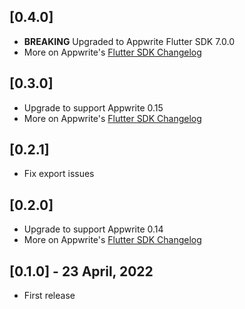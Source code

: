 ## [0.4.0]
* **BREAKING** Upgraded to Appwrite Flutter SDK 7.0.0
* More on Appwrite's [Flutter SDK Changelog](https://pub.dev/packages/appwrite/changelog#700)

## [0.3.0]
* Upgrade to support Appwrite 0.15
* More on Appwrite's [Flutter SDK Changelog](https://pub.dev/packages/appwrite/changelog#600)

## [0.2.1]
* Fix export issues

## [0.2.0]

* Upgrade to support Appwrite 0.14
* More on Appwrite's [Flutter SDK Changelog](https://pub.dev/packages/appwrite/changelog#500)

## [0.1.0] - 23 April, 2022

* First release
